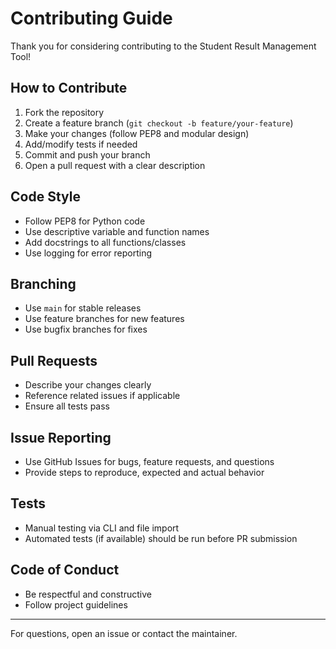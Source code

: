# Contributing Guide

Thank you for considering contributing to the Student Result Management Tool!

## How to Contribute
1. Fork the repository
2. Create a feature branch (`git checkout -b feature/your-feature`)
3. Make your changes (follow PEP8 and modular design)
4. Add/modify tests if needed
5. Commit and push your branch
6. Open a pull request with a clear description

## Code Style
- Follow PEP8 for Python code
- Use descriptive variable and function names
- Add docstrings to all functions/classes
- Use logging for error reporting

## Branching
- Use `main` for stable releases
- Use feature branches for new features
- Use bugfix branches for fixes

## Pull Requests
- Describe your changes clearly
- Reference related issues if applicable
- Ensure all tests pass

## Issue Reporting
- Use GitHub Issues for bugs, feature requests, and questions
- Provide steps to reproduce, expected and actual behavior

## Tests
- Manual testing via CLI and file import
- Automated tests (if available) should be run before PR submission

## Code of Conduct
- Be respectful and constructive
- Follow project guidelines

---

For questions, open an issue or contact the maintainer.
